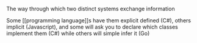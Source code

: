The way through which two distinct systems exchange information

Some [[programming language]]s have them explicit defined (C#), others implicit (Javascript), and some will ask you to declare which classes implement them (C#) while others will simple infer it (Go)
